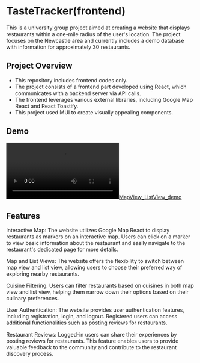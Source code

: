 # TasteTracker(frontend)
This is a university group project aimed at creating a website that displays restaurants within a one-mile radius of the user's location. The project focuses on the Newcastle area and currently includes a demo database with information for approximately 30 restaurants. 

## Project Overview
- This repository includes frontend codes only. 
- The project consists of a frontend part developed using React, which communicates with a backend server via API calls. 
- The frontend leverages various external libraries, including Google Map React and React Toastify.
- This project used MUI to create visually appealing components.

## Demo
[![MapView_ListView_demo](/assets/MapView_ListView_demo.mp4)](/assets/MapView_ListView_demo.mp4)

## Features
Interactive Map: The website utilizes Google Map React to display restaurants as markers on an interactive map. Users can click on a marker to view basic information about the restaurant and easily navigate to the restaurant's dedicated page for more details.

Map and List Views: The website offers the flexibility to switch between map view and list view, allowing users to choose their preferred way of exploring nearby restaurants.

Cuisine Filtering: Users can filter restaurants based on cuisines in both map view and list view, helping them narrow down their options based on their culinary preferences.

User Authentication: The website provides user authentication features, including registration, login, and logout. Registered users can access additional functionalities such as posting reviews for restaurants.

Restaurant Reviews: Logged-in users can share their experiences by posting reviews for restaurants. This feature enables users to provide valuable feedback to the community and contribute to the restaurant discovery process.
